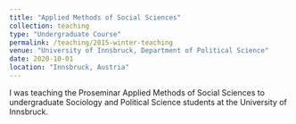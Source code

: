 ```yaml
---
title: "Applied Methods of Social Sciences"
collection: teaching
type: "Undergraduate Course"
permalink: /teaching/2015-winter-teaching
venue: "University of Innsbruck, Department of Political Science"
date: 2020-10-01
location: "Innsbruck, Austria"
---
```


I was teaching the Proseminar Applied Methods of Social Sciences to undergraduate Sociology and Political Science students at the University of Innsbruck.
